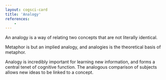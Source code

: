 ```yaml
---
layout: cogsci-card
title: 'Analogy'
references:
    - 
---
```


An analogy is a way of relating two concepts that are not literally identical. 

Metaphor is but an implied analogy, and analogies is the theoretical basis of metaphor.

Analogy is incredibly important for learning new information, and forms a central tenet of cognitive function. The analogous comparison of subjects allows new ideas to be linked to a concept.